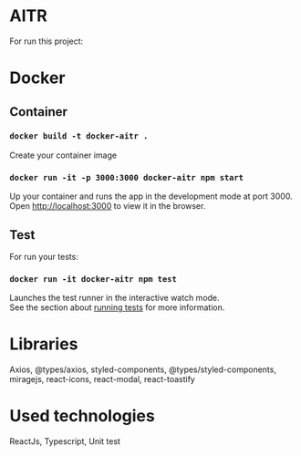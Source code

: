 # AITR

For run this project:

# Docker

## Container

### `docker build -t docker-aitr .`

Create your container image

### `docker run -it -p 3000:3000 docker-aitr npm start`

Up your container and runs the app in the development mode at port 3000.\
Open [http://localhost:3000](http://localhost:3000) to view it in the browser.

## Test

For run your tests:

### `docker run -it docker-aitr npm test`

Launches the test runner in the interactive watch mode.\
See the section about [running tests](https://facebook.github.io/create-react-app/docs/running-tests) for more information.

# Libraries

Axios,
@types/axios,
styled-components,
@types/styled-components,
miragejs,
react-icons,
react-modal,
react-toastify

# Used technologies

ReactJs,
Typescript,
Unit test
